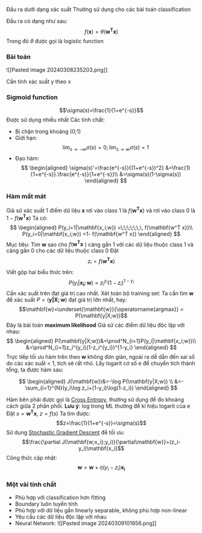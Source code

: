 Đầu ra dưới dạng xác suất
Thường sử dụng cho các bài toán classification

Đầu ra có dạng như sau:
$$f(\mathbf{x})=\theta(\mathbf{w^T x})$$
Trong đó $\theta$ được gọi là logistic function

### Bài toán

![[Pasted image 20240308235203.png]]

Cần tính xác suất y theo x
### Sigmoid function
$$\sigma(s)=\frac{1}{1+e^{-s}}$$
Được sử dụng nhiều nhất
Các tính chất:
- Bị chặn trong khoảng (0;1)
- Giới hạn:
$$\lim_{s\rightarrow -\infty}\sigma(s) =0;\lim_{s\rightarrow \infty}\sigma(s) =1 $$
- Đạo hàm:
$$
\begin{aligned}
\sigma(s)'=\frac{e^{-s}}{(1+e^{-s})^2}
&=\frac{1}{1+e^{-s}}.\frac{e^{-s}}{1+e^{-s}}\\
&=\sigma(s)(1-\sigma(s))
\end{aligned}
$$

### Hàm mất mát
Giả sử xác suất 1 điểm dữ liệu $\mathbf{x}$ rơi vào class 1 là $f(\mathbf{w^T x})$ và rơi vào class 0 là $1-f(\mathbf{w^T x})$
Ta có:
$$
\begin{aligned}
P(y_i=1|\mathbf{x_i;w}) =\;\;\;\;\;\,\, f(\mathbf{w^T x})\\
P(y_i=0|\mathbf{x_i;w}) =1- f(\mathbf{w^T x})
\end{aligned}
$$
Mục tiêu: Tìm $\mathbf{w}$ sao cho $f(\mathbf{w^T x}$ ) càng gần 1 với các dữ liệu thuộc class 1 và càng gần 0 cho các dữ liệu thuộc class 0
Đặt
$$z_i=f(\mathbf{w^T x})$$
Viết gộp hai biểu thức trên:
$$P(y_i|\mathbf{x_i;w})=z^{y_i}_i(1-z_i)^{1-y_i}$$
Cần xác suất trên đạt giá trị cao nhất.
Xét toàn bộ training set: Ta cần tìm $\mathbf{w}$ để xác suất $P=(\mathbf{y|X;w})$ đạt giá trị lớn nhất, hay:
$$\mathbf{w}=\underset{\mathbf{w}}{\operatorname{argmax}} = P(\mathbf{y|X;w})$$
Đây là bài toán __maximum likelihood__ 
Giả sử các điểm dữ liệu độc lập với nhau:
$$
\begin{aligned}
P(\mathbf{y|X;w})&=\prod^N_{i=1}P(y_i|\mathbf{x_i;w})\\
&=\prod^N_{i=1}z_i^{y_i}(1-z_i^{y_i})^{1-y_i}
\end{aligned}
$$
Trực tiếp tối ưu hàm trên theo $\mathbf{w}$ không đơn giản, ngoài ra dễ dẫn đến sai số do các xác suất < 1, tích sẽ rất nhỏ.
Lấy logarit cơ số e để chuyển tích thành tổng, ta được hàm sau:

$$
\begin{aligned}
J(\mathbf{w})&=-\log P(\mathbf{y|X;w}) \\
&=-\sum_{i=1}^{N}(y_i\log z_i+(1-y_i)\log(1-z_i))
\end{aligned}
$$

Hàm bên phải được gọi là [Cross Entropy](Entropy#Cross%20Entropy), thường sử dụng để đo khoảng cách giữa 2 phân phối.
__Lưu ý__: log trong ML thường để kí hiệu logarit của e
Đặt $s=\mathbf{w^T x}$, $z=f(s)$ 
Ta tìm được:
$$z=\frac{1}{1+e^{-s}}=\sigma(s)$$
Sử dụng [Stochastic Gradient Descent](Gradient%20Descent#Stochastic%20Gradient%20Descent) để tối ưu:
$$\frac{\partial J(\mathbf{w;x_i};y_i)}{\partial\mathbf{w}}=(z_i-y_i)\mathbf{x_i}$$
Công thức cập nhật:
$$\mathbf{w} = \mathbf{w} + \eta(y_i-z_i)\mathbf{x_i}$$

### Một vài tính chất
- Phù hợp với classification hơn fitting
- Boundary luôn tuyến tính
- Phù hợp với dữ liệu gần linearly separable, không phù hợp non-linear
- Yêu cầu các dữ liệu độc lập với nhau
- Neural Network:
![[Pasted image 20240309101656.png]]
